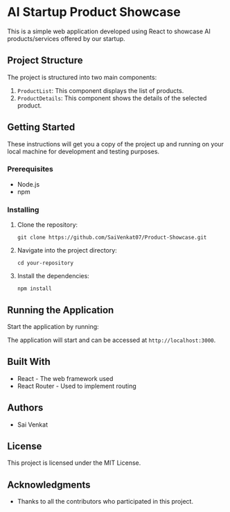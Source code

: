 # AI Startup Product Showcase

This is a simple web application developed using React to showcase AI products/services offered by our startup.

## Project Structure

The project is structured into two main components:
1. `ProductList`: This component displays the list of products.
2. `ProductDetails`: This component shows the details of the selected product.

## Getting Started

These instructions will get you a copy of the project up and running on your local machine for development and testing purposes.

### Prerequisites

- Node.js
- npm

### Installing

1. Clone the repository:
    ```
    git clone https://github.com/SaiVenkat07/Product-Showcase.git
    ```
2. Navigate into the project directory:
    ```
    cd your-repository
    ```
3. Install the dependencies:
    ```
    npm install
    ```

## Running the Application

Start the application by running:

The application will start and can be accessed at `http://localhost:3000`.

## Built With

- React - The web framework used
- React Router - Used to implement routing

## Authors

- Sai Venkat

## License

This project is licensed under the MIT License.

## Acknowledgments

- Thanks to all the contributors who participated in this project.
